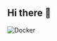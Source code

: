 ## Hi there 👋

![Docker](https://img.shields.io/badge/docker-containers-%232496ED?style=flat&logo=docker)

